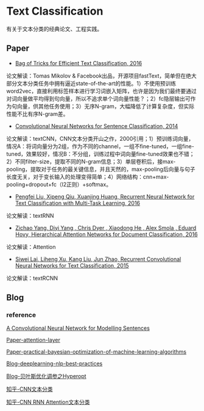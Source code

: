 # Text Classification

有关于文本分类的经典论文、工程实践。

## Paper

+ [Bag of Tricks for Efficient Text Classification, 2016](https://arxiv.org/abs/1607.01759)

论文解读：Tomas Mikolov & Facebook出品，开源项目fastText，简单但在绝大部分文本分类任务中拥有逼近state-of-the-art的性能。1）不使用预训练word2vec，直接利用标签样本进行学习词嵌入矩阵，也许是因为我们最终要通过对词向量做平均得到句向量，所以不追求单个词向量性能？；2）fc隐层输出可作为句向量，供其他任务使用；3）无序N-gram，大幅降低了计算复杂度，但实际性能不比有序N-gram差。

+ [ Convolutional Neural Networks for Sentence Classification, 2014](https://arxiv.org/abs/1408.5882)

论文解读：textCNN，CNN文本分类开山之作，2000引用；1）预训练词向量，情况A：将词向量分为2组，作为不同的channel，一组不fine-tuned，一组fine-tuned，效果较好，情况B：不分组，训练过程中词向量fine-tuned效果也不错；2）不同filter-size，提取不同的N-gram信息；3）单层卷积后，接max-pooling，提取对于任务的最关键信息，并且天然的，max-pooling后向量与句子长度无关，对于变长输入的处理变得简单；4）网络结构：cnn+max-pooling+dropout+fc（l2正则）+softmax。

+ [Pengfei Liu, Xipeng Qiu, Xuanjing Huang, Recurrent Neural Network for Text Classification with Multi-Task Learning,  2016](https://www.ijcai.org/Proceedings/16/Papers/408.pdf)

论文解读：textRNN

+ [Zichao Yang, Diyi Yang , Chris Dyer , Xiaodong He , Alex Smola , Eduard Hovy, Hierarchical Attention Networks for Document Classification, 2016](http://www.aclweb.org/anthology/N16-1174)

论文解读：Attention

+ [Siwei Lai, Liheng Xu, Kang Liu, Jun Zhao, Recurrent Convolutional Neural Networks for Text Classification, 2015](http://www.aaai.org/ocs/index.php/AAAI/AAAI15/paper/download/9745/9552)

论文解读：textRCNN

## Blog



### reference

[A Convolutional Neural Network for Modelling Sentences](https://arxiv.org/pdf/1404.2188.pdf)

[Paper-attention-layer](https://arxiv.org/pdf/1409.0473v7.pdf)

[Paper-practical-bayesian-optimization-of-machine-learning-algorithms](http://papers.nips.cc/paper/4522-practical-bayesian-optimization-of-machine-learning-algorithms.pdf)

[Blog-deeplearning-nlp-best-practices](http://ruder.io/deep-learning-nlp-best-practices/index.html)

[Blog-贝叶斯优化调参之Hyperopt](https://blog.csdn.net/gdh756462786/article/details/79268685)

[知乎-CNN文本分类](https://zhuanlan.zhihu.com/p/28087321)

[知乎-CNN RNN Attention文本分类](https://zhuanlan.zhihu.com/p/25928551)

